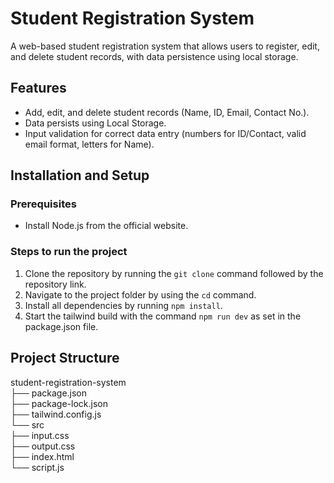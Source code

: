 # Student Registration System

A web-based student registration system that allows users to register, edit, and delete student records, with data persistence using local storage.

## Features

- Add, edit, and delete student records (Name, ID, Email, Contact No.).
- Data persists using Local Storage.
- Input validation for correct data entry (numbers for ID/Contact, valid email format, letters for Name).

## Installation and Setup

### Prerequisites

- Install Node.js from the official website.

### Steps to run the project

1. Clone the repository by running the `git clone` command followed by the repository link.
2. Navigate to the project folder by using the `cd` command.
3. Install all dependencies by running `npm install`.
4. Start the tailwind build with the command `npm run dev` as set in the package.json file.

## Project Structure

student-registration-system  
├── package.json  
├── package-lock.json  
├── tailwind.config.js  
└── src  
    ├── input.css  
    ├── output.css  
    ├── index.html  
    └── script.js  


